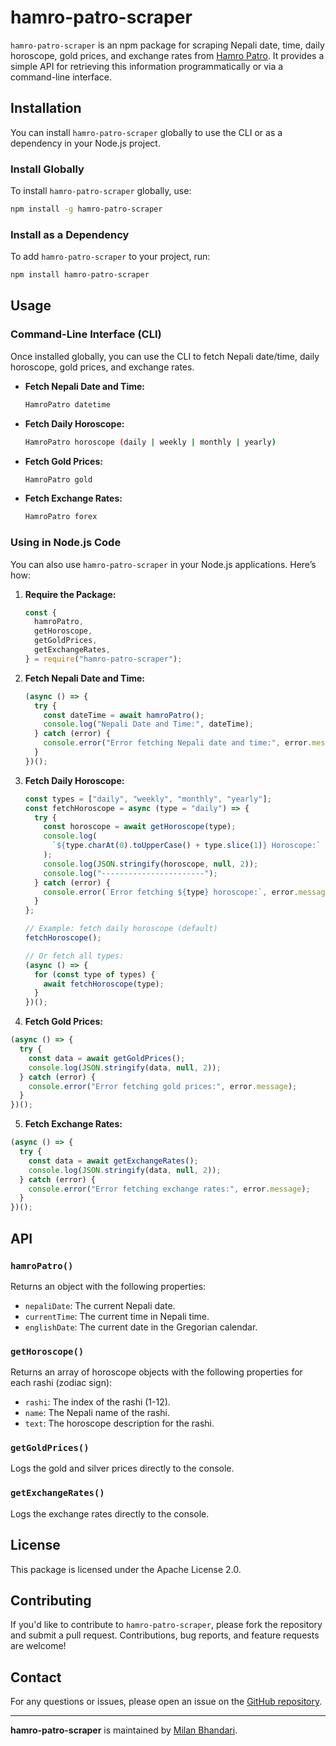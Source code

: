 # hamro-patro-scraper

`hamro-patro-scraper` is an npm package for scraping Nepali date, time, daily horoscope, gold prices, and exchange rates from [Hamro Patro](https://www.hamropatro.com/). It provides a simple API for retrieving this information programmatically or via a command-line interface.

## Installation

You can install `hamro-patro-scraper` globally to use the CLI or as a dependency in your Node.js project.

### Install Globally

To install `hamro-patro-scraper` globally, use:

```bash
npm install -g hamro-patro-scraper
```

### Install as a Dependency

To add `hamro-patro-scraper` to your project, run:

```bash
npm install hamro-patro-scraper
```

## Usage

### Command-Line Interface (CLI)

Once installed globally, you can use the CLI to fetch Nepali date/time, daily horoscope, gold prices, and exchange rates.

- **Fetch Nepali Date and Time:**

  ```bash
  HamroPatro datetime
  ```

- **Fetch Daily Horoscope:**

  ```bash
  HamroPatro horoscope (daily | weekly | monthly | yearly)
  ```

- **Fetch Gold Prices:**

  ```bash
  HamroPatro gold
  ```

- **Fetch Exchange Rates:**

  ```bash
  HamroPatro forex
  ```

### Using in Node.js Code

You can also use `hamro-patro-scraper` in your Node.js applications. Here’s how:

1. **Require the Package:**

   ```javascript
   const {
     hamroPatro,
     getHoroscope,
     getGoldPrices,
     getExchangeRates,
   } = require("hamro-patro-scraper");
   ```

2. **Fetch Nepali Date and Time:**

   ```javascript
   (async () => {
     try {
       const dateTime = await hamroPatro();
       console.log("Nepali Date and Time:", dateTime);
     } catch (error) {
       console.error("Error fetching Nepali date and time:", error.message);
     }
   })();
   ```

3. **Fetch Daily Horoscope:**

   ```javascript
   const types = ["daily", "weekly", "monthly", "yearly"];
   const fetchHoroscope = async (type = "daily") => {
     try {
       const horoscope = await getHoroscope(type);
       console.log(
         `${type.charAt(0).toUpperCase() + type.slice(1)} Horoscope:`
       );
       console.log(JSON.stringify(horoscope, null, 2));
       console.log("-----------------------");
     } catch (error) {
       console.error(`Error fetching ${type} horoscope:`, error.message);
     }
   };

   // Example: fetch daily horoscope (default)
   fetchHoroscope();

   // Or fetch all types:
   (async () => {
     for (const type of types) {
       await fetchHoroscope(type);
     }
   })();
   ```

4. **Fetch Gold Prices:**

```javascript
(async () => {
  try {
    const data = await getGoldPrices();
    console.log(JSON.stringify(data, null, 2));
  } catch (error) {
    console.error("Error fetching gold prices:", error.message);
  }
})();
```

5. **Fetch Exchange Rates:**

```javascript
(async () => {
  try {
    const data = await getExchangeRates();
    console.log(JSON.stringify(data, null, 2));
  } catch (error) {
    console.error("Error fetching exchange rates:", error.message);
  }
})();
```

## API

### `hamroPatro()`

Returns an object with the following properties:

- `nepaliDate`: The current Nepali date.
- `currentTime`: The current time in Nepali time.
- `englishDate`: The current date in the Gregorian calendar.

### `getHoroscope()`

Returns an array of horoscope objects with the following properties for each rashi (zodiac sign):

- `rashi`: The index of the rashi (1-12).
- `name`: The Nepali name of the rashi.
- `text`: The horoscope description for the rashi.

### `getGoldPrices()`

Logs the gold and silver prices directly to the console.

### `getExchangeRates()`

Logs the exchange rates directly to the console.

## License

This package is licensed under the Apache License 2.0.

## Contributing

If you'd like to contribute to `hamro-patro-scraper`, please fork the repository and submit a pull request. Contributions, bug reports, and feature requests are welcome!

## Contact

For any questions or issues, please open an issue on the [GitHub repository](https://github.com/milancodess/hamro-patro-scraper).

---

**hamro-patro-scraper** is maintained by [Milan Bhandari](https://github.com/milancodess).
